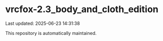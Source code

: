 # vrcfox-2.3_body_and_cloth_edition

Last updated: 2025-06-23 14:31:38

This repository is automatically maintained.
